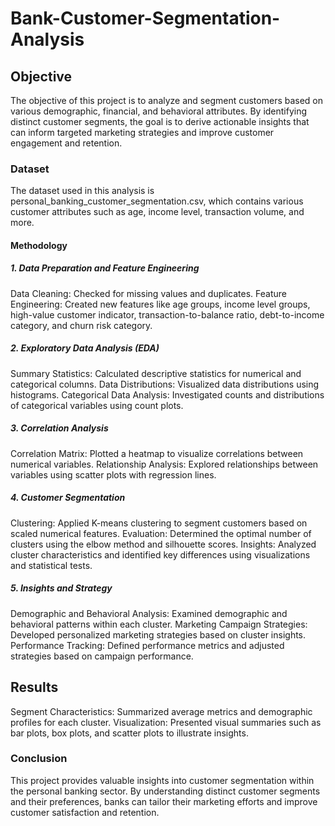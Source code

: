 # Bank-Customer-Segmentation-Analysis 

## Objective
The objective of this project is to analyze and segment customers based on various demographic, financial, and behavioral attributes. By identifying distinct customer segments, the goal is to derive actionable insights that can inform targeted marketing strategies and improve customer engagement and retention.

### Dataset
The dataset used in this analysis is personal_banking_customer_segmentation.csv, which contains various customer attributes such as age, income level, transaction volume, and more.

#### Methodology
##### 1. Data Preparation and Feature Engineering
Data Cleaning: Checked for missing values and duplicates.
Feature Engineering: Created new features like age groups, income level groups, high-value customer indicator, transaction-to-balance ratio, debt-to-income category, and churn risk category.

##### 2. Exploratory Data Analysis (EDA)
Summary Statistics: Calculated descriptive statistics for numerical and categorical columns.
Data Distributions: Visualized data distributions using histograms.
Categorical Data Analysis: Investigated counts and distributions of categorical variables using count plots.

##### 3. Correlation Analysis
Correlation Matrix: Plotted a heatmap to visualize correlations between numerical variables.
Relationship Analysis: Explored relationships between variables using scatter plots with regression lines.

##### 4. Customer Segmentation
Clustering: Applied K-means clustering to segment customers based on scaled numerical features.
Evaluation: Determined the optimal number of clusters using the elbow method and silhouette scores.
Insights: Analyzed cluster characteristics and identified key differences using visualizations and statistical tests.

##### 5. Insights and Strategy
Demographic and Behavioral Analysis: Examined demographic and behavioral patterns within each cluster.
Marketing Campaign Strategies: Developed personalized marketing strategies based on cluster insights.
Performance Tracking: Defined performance metrics and adjusted strategies based on campaign performance.

## Results
Segment Characteristics: Summarized average metrics and demographic profiles for each cluster.
Visualization: Presented visual summaries such as bar plots, box plots, and scatter plots to illustrate insights.

### Conclusion
This project provides valuable insights into customer segmentation within the personal banking sector. By understanding distinct customer segments and their preferences, banks can tailor their marketing efforts and improve customer satisfaction and retention.
